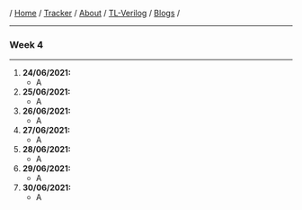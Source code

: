 / [Home](/index) / [Tracker](/gsoc-2021) / [About](pages/gsoc/about) / [TL-Verilog](pages/gsoc/TLV) / [Blogs](pages/blogs/gsoc-final-blog) /

---

### Week 4

---

1. **24/06/2021:** 
   * A
2. **25/06/2021:**
   * A
3. **26/06/2021:**
   * A
4. **27/06/2021:**
   * A
5. **28/06/2021:**
   * A
6. **29/06/2021:**
   * A
7. **30/06/2021:**
   * A
